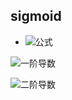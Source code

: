 sigmoid
-------

* ![公式](https://github.com/junjianhong/learning/blob/master/resource/img/sigmoid.jpg)

![一阶导数](https://github.com/junjianhong/learning/blob/master/resource/img/sigmod_1.jpg) 

![二阶导数](https://github.com/junjianhong/learning/blob/master/resource/img/sidmoid_2.jpg)
